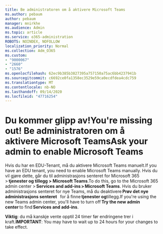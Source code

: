 ```yaml
---
title: Be administratoren om å aktivere Microsoft Teams
ms.author: pebaum
author: pebaum
manager: mnirkhe
ms.audience: Admin
ms.topic: article
ms.service: o365-administration
ROBOTS: NOINDEX, NOFOLLOW
localization_priority: Normal
ms.collection: Adm_O365
ms.custom:
- "9000067"
- "2660"
- "1576"
ms.openlocfilehash: 62ec9b385b3827395a757150a75ac6bb4237941b
ms.sourcegitcommit: c6692ce0fa1358ec3529e59ca0ecdfdea4cdc759
ms.translationtype: MT
ms.contentlocale: nb-NO
ms.lasthandoff: 09/14/2020
ms.locfileid: "47716254"
---
```

# <a name="youre-missing-out-ask-your-admin-to-enable-microsoft-teams"></a><span data-ttu-id="4247f-102">Du kommer glipp av!</span><span class="sxs-lookup"><span data-stu-id="4247f-102">You're missing out!</span></span> <span data-ttu-id="4247f-103">Be administratoren om å aktivere Microsoft Teams</span><span class="sxs-lookup"><span data-stu-id="4247f-103">Ask your admin to enable Microsoft Teams</span></span>

<span data-ttu-id="4247f-104">Hvis du har en EDU-Tenant, må du aktivere Microsoft Teams manuelt.</span><span class="sxs-lookup"><span data-stu-id="4247f-104">If you have an EDU tenant, you need to enable Microsoft Teams manually.</span></span> <span data-ttu-id="4247f-105">Hvis du vil gjøre dette, går du til administrasjons senteret for Microsoft 365 > **tjenester og tillegg > Microsoft Teams**.</span><span class="sxs-lookup"><span data-stu-id="4247f-105">To do this, go to the Microsoft 365 admin center > **Services and add-ins > Microsoft Teams**.</span></span> <span data-ttu-id="4247f-106">Hvis du bruker administrasjons senteret for nye Teams, må du deaktivere **Prøv det nye administrasjons senteret**   for å finne **tjenester og**tillegg.</span><span class="sxs-lookup"><span data-stu-id="4247f-106">If you're using the new Teams admin center, you'll have to turn off **Try the new admin center** to find **Services and add-ins**.</span></span> 

<span data-ttu-id="4247f-107">**Viktig**: du må kanskje vente opptil 24 timer før endringene trer i kraft.</span><span class="sxs-lookup"><span data-stu-id="4247f-107">**IMPORTANT**: You may have to wait up to 24 hours for your changes to take effect.</span></span>
